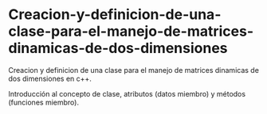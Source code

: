 # Creacion-y-definicion-de-una-clase-para-el-manejo-de-matrices-dinamicas-de-dos-dimensiones
Creacion y definicion de una clase para el manejo de matrices dinamicas de dos dimensiones en c++.
  
Introducción al concepto de clase, atributos (datos miembro) y métodos (funciones miembro).
